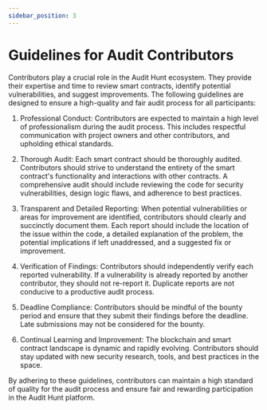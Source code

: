 ```yaml
---
sidebar_position: 3
---
```


# Guidelines for Audit Contributors

Contributors play a crucial role in the Audit Hunt ecosystem. They provide their expertise and time to review smart contracts, identify potential vulnerabilities, and suggest improvements. The following guidelines are designed to ensure a high-quality and fair audit process for all participants:

1. Professional Conduct: Contributors are expected to maintain a high level of professionalism during the audit process. This includes respectful communication with project owners and other contributors, and upholding ethical standards.

2. Thorough Audit: Each smart contract should be thoroughly audited. Contributors should strive to understand the entirety of the smart contract's functionality and interactions with other contracts. A comprehensive audit should include reviewing the code for security vulnerabilities, design logic flaws, and adherence to best practices.

3. Transparent and Detailed Reporting: When potential vulnerabilities or areas for improvement are identified, contributors should clearly and succinctly document them. Each report should include the location of the issue within the code, a detailed explanation of the problem, the potential implications if left unaddressed, and a suggested fix or improvement.

4. Verification of Findings: Contributors should independently verify each reported vulnerability. If a vulnerability is already reported by another contributor, they should not re-report it. Duplicate reports are not conducive to a productive audit process.

5. Deadline Compliance: Contributors should be mindful of the bounty period and ensure that they submit their findings before the deadline. Late submissions may not be considered for the bounty.

6. Continual Learning and Improvement: The blockchain and smart contract landscape is dynamic and rapidly evolving. Contributors should stay updated with new security research, tools, and best practices in the space.

By adhering to these guidelines, contributors can maintain a high standard of quality for the audit process and ensure fair and rewarding participation in the Audit Hunt platform.
